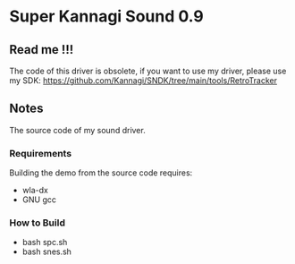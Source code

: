 # Super Kannagi Sound 0.9

## Read me !!!
The code of this driver is obsolete, if you want to use my driver, please use my SDK:
https://github.com/Kannagi/SNDK/tree/main/tools/RetroTracker

## Notes
The source code of my sound driver.



### Requirements
Building the demo from the source code requires:
- wla-dx
- GNU gcc

### How to Build
- bash spc.sh
- bash snes.sh

